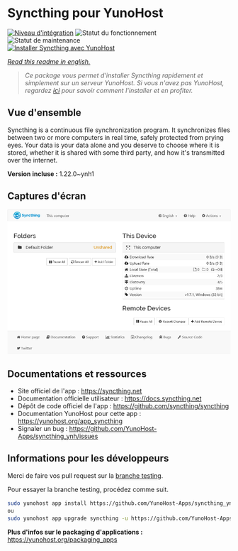 <!--
N.B.: This README was automatically generated by https://github.com/YunoHost/apps/tree/master/tools/README-generator
It shall NOT be edited by hand.
-->

# Syncthing pour YunoHost

[![Niveau d'intégration](https://dash.yunohost.org/integration/syncthing.svg)](https://dash.yunohost.org/appci/app/syncthing) ![Statut du fonctionnement](https://ci-apps.yunohost.org/ci/badges/syncthing.status.svg) ![Statut de maintenance](https://ci-apps.yunohost.org/ci/badges/syncthing.maintain.svg)  
[![Installer Syncthing avec YunoHost](https://install-app.yunohost.org/install-with-yunohost.svg)](https://install-app.yunohost.org/?app=syncthing)

*[Read this readme in english.](./README.md)*

> *Ce package vous permet d'installer Syncthing rapidement et simplement sur un serveur YunoHost.
Si vous n'avez pas YunoHost, regardez [ici](https://yunohost.org/#/install) pour savoir comment l'installer et en profiter.*

## Vue d'ensemble

Syncthing is a continuous file synchronization program. It synchronizes files between two or more computers in real time, safely protected from prying eyes. Your data is your data alone and you deserve to choose where it is stored, whether it is shared with some third party, and how it's transmitted over the internet.


**Version incluse :** 1.22.0~ynh1


## Captures d'écran

![Capture d'écran de Syncthing](./doc/screenshots/screenshot1.png)

## Documentations et ressources

* Site officiel de l'app : <https://syncthing.net>
* Documentation officielle utilisateur : <https://docs.syncthing.net>
* Dépôt de code officiel de l'app : <https://github.com/syncthing/syncthing>
* Documentation YunoHost pour cette app : <https://yunohost.org/app_syncthing>
* Signaler un bug : <https://github.com/YunoHost-Apps/syncthing_ynh/issues>

## Informations pour les développeurs

Merci de faire vos pull request sur la [branche testing](https://github.com/YunoHost-Apps/syncthing_ynh/tree/testing).

Pour essayer la branche testing, procédez comme suit.

``` bash
sudo yunohost app install https://github.com/YunoHost-Apps/syncthing_ynh/tree/testing --debug
ou
sudo yunohost app upgrade syncthing -u https://github.com/YunoHost-Apps/syncthing_ynh/tree/testing --debug
```

**Plus d'infos sur le packaging d'applications :** <https://yunohost.org/packaging_apps>
